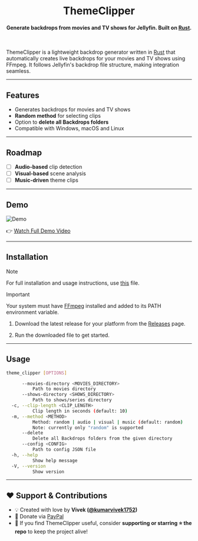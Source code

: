 <h1 align="center">ThemeClipper</h1>

<h4 align="center">Generate backdrops from movies and TV shows for Jellyfin. Built on <a href="https://rust-lang.org" target="_blank">Rust</a>.</h4><br>

ThemeClipper is a lightweight backdrop generator written in [Rust](https://rust-lang.org) that automatically creates live backdrops for your movies and TV shows using FFmpeg.
It follows Jellyfin's backdrop file structure, making integration seamless.

---

## Features

- Generates backdrops for movies and TV shows
- **Random method** for selecting clips
- Option to **delete all Backdrops folders**
- Compatible with Windows, macOS and Linux

---

## Roadmap

- [ ] **Audio-based** clip detection
- [ ] **Visual-based** scene analysis
- [ ] **Music-driven** theme clips

---

## Demo

![Demo](docs/assets/demo.gif)

👉 [Watch Full Demo Video](docs/assets/demo.mp4)

---

## Installation

> [!NOTE]
> For full installation and usage instructions, use [this]() file.

> [!IMPORTANT]
> Your system must have [FFmpeg](https://ffmpeg.org/) installed and added to its PATH environment variable.

1. Download the latest release for your platform from the [Releases](https://github.com/kumarvivek1752/ThemeClipper/releases) page.

2. Run the downloaded file to get started.

---

## Usage

```bash
theme_clipper [OPTIONS]

      --movies-directory <MOVIES_DIRECTORY>
          Path to movies directory
      --shows-directory <SHOWS_DIRECTORY>
          Path to shows/series directory
  -c, --clip-length <CLIP_LENGTH>
          Clip length in seconds (default: 10)
  -m, --method <METHOD>
          Method: random | audio | visual | music (default: random)
          Note: currently only "random" is supported
      --delete
          Delete all Backdrops folders from the given directory
      --config <CONFIG>
          Path to config JSON file
  -h, --help
          Show help message
  -V, --version
          Show version
```

---

## ❤️ Support & Contributions

- 💡 Created with love by **Vivek ([@kumarvivek1752](https://github.com/kumarvivek1752))**
- 💝 Donate via [PayPal](https://paypal.me/kumarvivek1752)
- 🙏 If you find ThemeClipper useful, consider **supporting or starring ⭐ the repo** to keep the project alive!